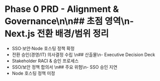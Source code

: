 # Phase 0 PRD - Alignment & Governance\n\n## 초점 영역\n- Next.js 전환 배경/범위 정리
- SSO·보안·Node 호스팅 정책 확정
- 전환 승인(경영/IT) 의사결정 수립
\n## 산출물\n- Executive Decision Deck
- Stakeholder RACI & 승인 프로세스
- SSO/보안 정책 합의서
\n## 주요 위험\n- SSO 승인 지연
- Node 호스팅 정책 미정
